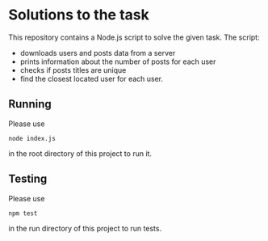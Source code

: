 # Solutions to the task

This repository contains a Node.js script to solve the given task.
The script:
- downloads users and posts data from a server
- prints information about the number of posts for each user
- checks if posts titles are unique
- find the closest located user for each user.

## Running
Please use
```
node index.js
```
in the root directory of this project to run it.

## Testing
Please use
```
npm test
```
in the run directory of this project to run tests.